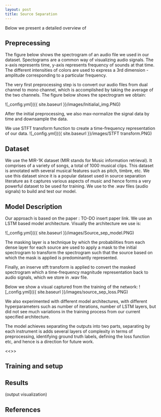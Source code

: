 ```yaml
---
layout: post
title: Source Separation
---
```


Below we present a detailed overview of 

## Preprecessing

The figure below shows the spectrogram of an audio file we used in our dataset.
Spectograms are a common way of visualizing audio signals. The x-axis represents time, y-axis represents frequency of sounds at that time. The different intensities of colors are used to express a 3rd dimension - amplitude corresponding to a particular frequency.

The very first preprocessing step is to convert our audio files from dual channel to mono channel, which is accomplished by taking the average of the two channels.  The figure below shows the spectrogram we obtain:

![_config.yml]({{ site.baseurl }}/images/Initialial_img.PNG)

After the initial preprocessing, we also max-normalize the signal data by time and downsample the data.

We use STFT transform function to create a time-frequency representation of our data. 
![_config.yml]({{ site.baseurl }}/images/STFT transform.PNG)

## Dataset
We use the MIR-1K dataset (MIR stands for Music information retrieval). 
It comprises of a variety of songs, a total of 1000 musical clips. This dataset is annotated with several musical features such as pitch, timbre, etc. We use this dataset since it is a popular dataset used in source separation literature as it captures various aspects of music and hence forms a very powerful dataset to be used for training. 
We use to the .wav files (audio signals) to build and test our model.

## Model Description

Our approach is based on the paper : TO-DO insert paper link. 
We use an LSTM based model architecture. Visually the architecture we use is:

![_config.yml]({{ site.baseurl }}/images/Source_sep_model.PNG)

The masking layer is a technique by which the probabilities from each dense layer for each source are used to apply a mask to the initial spectrogram to transform the spectrogram such that the source based on which the mask is applied is predominantly represented.

Finally, an inserve stft transform is applied to convert the masked spectrogram which a time-frequency magnitude representation back to audio signals, which we store in .wav file. 

Below we show a visual captured from the training of the network:
![_config.yml]({{ site.baseurl }}/images/source_sep_loss.PNG)

We also experimented with different model architectures, with different hyperparameters such as number of iterations, number of LSTM layers, but did not see much variations in the training process from our current specified architecture.

The model achieves separating the outputs into two parts, separating by each instrument is adds several layers of complexity in terms of preprocessing, identifying ground truth labels, defining the loss function etc,  and hence is a direction for future work.


<<<Also include table with parameter values>>>

## Training and setup

## Results
(output visualization)

## References
